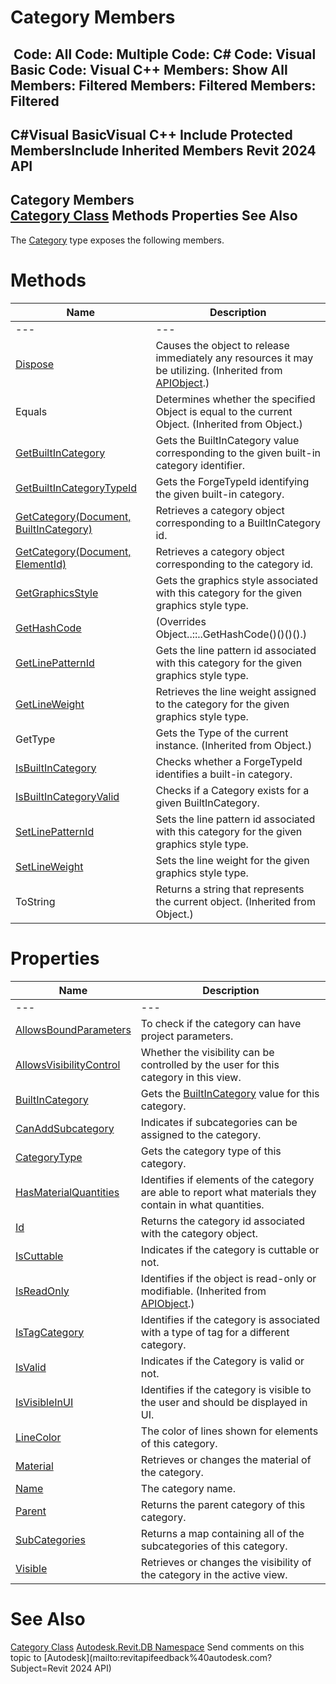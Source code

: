 # Category Members

﻿
 Code: All Code: Multiple Code: C# Code: Visual Basic Code: Visual C++  Members: Show All Members: Filtered Members: Filtered Members: Filtered   
---  
C#Visual BasicVisual C++
Include Protected MembersInclude Inherited Members
Revit 2024 API  
---  
Category Members  
[Category Class](d390ecf6-e5db-d7c1-d7f2-766c0686e975.md "Category Class") Methods Properties See Also  
---  
The [Category](d390ecf6-e5db-d7c1-d7f2-766c0686e975.md "Category Class") type exposes the following members.
# Methods
| Name | Description |
| --- | --- |
| --- | --- | --- |
| [Dispose](7c03212a-b587-1c89-3912-efea0d2619c5.md "Dispose Method") | Causes the object to release immediately any resources it may be utilizing. (Inherited from [APIObject](beb86ef5-39ad-3f0d-0cd9-0c929387a2bb.md "APIObject Class").) |
| Equals | Determines whether the specified Object is equal to the current Object. (Inherited from Object.) |
| [GetBuiltInCategory](7aa968aa-3c15-7937-c1e7-a899e35b4ee7.md "GetBuiltInCategory Method") | Gets the BuiltInCategory value corresponding to the given built-in category identifier. |
| [GetBuiltInCategoryTypeId](957321bd-0fea-ccc5-3fbb-f461df557f8d.md "GetBuiltInCategoryTypeId Method") | Gets the ForgeTypeId identifying the given built-in category. |
| [GetCategory(Document, BuiltInCategory)](c3334f01-3294-3214-8dbf-d4bb79bb54b1.md "GetCategory Method \(Document, BuiltInCategory\)") | Retrieves a category object corresponding to a BuiltInCategory id. |
| [GetCategory(Document, ElementId)](dd25c525-ef7c-5577-382c-587af3245df6.md "GetCategory Method \(Document, ElementId\)") | Retrieves a category object corresponding to the category id. |
| [GetGraphicsStyle](4ab5abd4-6ffc-0506-079f-c9b2596ff138.md "GetGraphicsStyle Method") | Gets the graphics style associated with this category for the given graphics style type. |
| [GetHashCode](422633b6-b8ad-dbc2-ff6e-b3a0c6f35e23.md "GetHashCode Method") | (Overrides Object..::..GetHashCode()()()().) |
| [GetLinePatternId](fb42b3c0-86d2-ae03-a5c0-7d499f78e67d.md "GetLinePatternId Method") | Gets the line pattern id associated with this category for the given graphics style type. |
| [GetLineWeight](5b25c3c6-3f83-95bf-b7c3-c868c431e0fa.md "GetLineWeight Method") | Retrieves the line weight assigned to the category for the given graphics style type. |
| GetType | Gets the Type of the current instance. (Inherited from Object.) |
| [IsBuiltInCategory](efbd8409-b82b-11d8-4b20-65ffc27b750e.md "IsBuiltInCategory Method") | Checks whether a ForgeTypeId identifies a built-in category. |
| [IsBuiltInCategoryValid](15f903ae-3cdf-52b0-4891-fa2d1002e481.md "IsBuiltInCategoryValid Method") | Checks if a Category exists for a given BuiltInCategory. |
| [SetLinePatternId](bc84b2b6-fdaf-5949-244c-8a75cc688ec3.md "SetLinePatternId Method") | Sets the line pattern id associated with this category for the given graphics style type. |
| [SetLineWeight](1a43c153-cbaf-f89b-d298-93c6ff7d0ae0.md "SetLineWeight Method") | Sets the line weight for the given graphics style type. |
| ToString | Returns a string that represents the current object. (Inherited from Object.) |

# Properties
| Name | Description |
| --- | --- |
| --- | --- | --- |
| [AllowsBoundParameters](7bdf1bee-41ce-45e0-9f00-7c1efa49a502.md "AllowsBoundParameters Property") | To check if the category can have project parameters. |
| [AllowsVisibilityControl](796fd49b-4abb-4848-5e0a-11fcab29a901.md "AllowsVisibilityControl Property") | Whether the visibility can be controlled by the user for this category in this view. |
| [BuiltInCategory](c3359fec-7b8d-d106-9380-3ba232ac4d14.md "BuiltInCategory Property") | Gets the [BuiltInCategory](c3359fec-7b8d-d106-9380-3ba232ac4d14.md "BuiltInCategory Property") value for this category. |
| [CanAddSubcategory](b785e56e-97c6-88d4-fcc9-05a1169d675b.md "CanAddSubcategory Property") | Indicates if subcategories can be assigned to the category. |
| [CategoryType](1d6672eb-82d6-f702-661b-a3c59fdbe67b.md "CategoryType Property") | Gets the category type of this category. |
| [HasMaterialQuantities](c28ed2ba-c91a-7eb9-94dd-48f802a41c8a.md "HasMaterialQuantities Property") | Identifies if elements of the category are able to report what materials they contain in what quantities. |
| [Id](1588405d-eb7a-cd3d-60a0-f19cfc076109.md "Id Property") | Returns the category id associated with the category object. |
| [IsCuttable](e6fc7079-65e4-473f-0778-87ce9d926384.md "IsCuttable Property") | Indicates if the category is cuttable or not. |
| [IsReadOnly](d516bcd2-a3fd-a578-58f6-f1add979bd07.md "IsReadOnly Property") | Identifies if the object is read-only or modifiable. (Inherited from [APIObject](beb86ef5-39ad-3f0d-0cd9-0c929387a2bb.md "APIObject Class").) |
| [IsTagCategory](6313ecca-201c-a257-27ee-d9925f49b779.md "IsTagCategory Property") | Identifies if the category is associated with a type of tag for a different category. |
| [IsValid](1fc87f11-8c59-2b1e-68d1-7f31f2bf6e1f.md "IsValid Property") | Indicates if the Category is valid or not. |
| [IsVisibleInUI](96b2f714-dcff-3272-58c9-f7dbaf982d01.md "IsVisibleInUI Property") | Identifies if the category is visible to the user and should be displayed in UI. |
| [LineColor](0f3d0161-ecd8-111b-418f-8abe9cbc19da.md "LineColor Property") | The color of lines shown for elements of this category. |
| [Material](00aa768a-fca2-172f-e5d4-a4d787803983.md "Material Property") | Retrieves or changes the material of the category. |
| [Name](d7604614-695b-63ed-96bf-16676562cbac.md "Name Property") | The category name. |
| [Parent](98caefd8-9d6a-a6f4-7570-f09a7d115276.md "Parent Property") | Returns the parent category of this category. |
| [SubCategories](e2f50049-832c-9b72-70b1-2a0a96e16a60.md "SubCategories Property") | Returns a map containing all of the subcategories of this category. |
| [Visible](863e37ff-4415-5d39-d371-36c3284812d7.md "Visible Property") | Retrieves or changes the visibility of the category in the active view. |

# See Also
[Category Class](d390ecf6-e5db-d7c1-d7f2-766c0686e975.md "Category Class")
[Autodesk.Revit.DB Namespace](87546ba7-461b-c646-cbb1-2cb8f5bff8b2.md "Autodesk.Revit.DB Namespace")
Send comments on this topic to [Autodesk](mailto:revitapifeedback%40autodesk.com?Subject=Revit 2024 API)